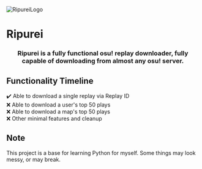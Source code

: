 ![RipureiLogo](https://i.imgur.com/dIMTzBp.png)

<h1 allign=center>Ripurei</h1>

<h3 align=center>Ripurei is a fully functional osu! replay downloader, fully capable of downloading from almost any osu! server.</h3>

## Functionality Timeline ##
✔️ Able to download a single replay via Replay ID\
❌ Able to download a user's top 50 plays\
❌ Able to download a map's top 50 plays\
❌ Other minimal features and cleanup

## Note ##

This project is a base for learning Python for myself. Some things may look messy, or may break.
